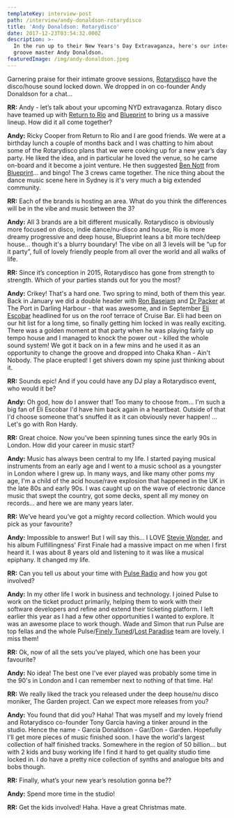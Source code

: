 ```yaml
---
templateKey: interview-post
path: /interview/andy-donaldson-rotarydisco
title: 'Andy Donaldson: Rotarydisco'
date: 2017-12-23T03:54:32.000Z
description: >-
  In the run up to their New Years's Day Extravaganza, here's our interview with
  groove master Andy Donaldson.
featuredImage: /img/andy-donaldson.jpeg
---
```

Garnering praise for their intimate groove sessions, [Rotarydisco](https://www.facebook.com/RotarydiscoSydney/) have the disco/house sound locked down. We dropped in on co-founder Andy Donaldson for a chat...

**RR:** Andy - let’s talk about your upcoming NYD extravaganza. Rotary disco have teamed up with [Return to Rio](https://www.facebook.com/ReturnToRio/) and [Blueprint](https://www.facebook.com/blueprintentsydney) to bring us a massive lineup. How did it all come together? 

**Andy:** Ricky Cooper from Return to Rio and I are good friends.  We were at a birthday lunch a couple of months back and I was chatting to him about some of the Rotarydisco plans that we were cooking up for a new year’s day party.  He liked the idea, and in particular he loved the venue, so he came on-board and it become a joint venture.  He then suggested [Ben Nott](https://www.facebook.com/djbennott/) from [Blueprint](https://www.facebook.com/blueprintentsydney)... and bingo!  The 3 crews came together.  The nice thing about the dance music scene here in Sydney is it's very much a big extended community. 

**RR:** Each of the brands is hosting an area. What do you think the differences will be in the vibe and music between the 3? 

**Andy:** All 3 brands are a bit different musically.  Rotarydisco is obviously more focused on disco, indie dance/nu-disco and house, Rio is more dreamy progressive and deep house,  Blueprint leans a bit more tech/deep house... though it's a blurry boundary!  The vibe on all 3 levels will be “up for it party”, full of lovely friendly people from all over the world and all walks of life.

**RR:** Since it’s conception in 2015, Rotarydisco has gone from strength to strength. Which of your parties stands out for you the most? 

**Andy:** Crikey!  That's a hard one.  Two spring to mind, both of them this year.  Back in January we did a double header with [Ron Basejam](https://www.facebook.com/RonBasejam/) and [Dr Packer](https://www.facebook.com/drpackeredits/) at The Port in Darling Harbour - that was awesome, and in September [Eli Escobar](https://www.facebook.com/DJEliEscobar/) headlined for us on the roof terrace of Cruise Bar.  Eli had been on our hit list for a long time, so finally getting him locked in was really exciting.  There was a golden moment at that party when he was playing fairly up tempo house and I managed to knock the power out - killed the whole sound system!  We got it back on in a few mins and he used it as an opportunity to change the groove and dropped into Chaka Khan - Ain't Nobody.  The place erupted!  I get shivers down my spine just thinking about it.

**RR:** Sounds epic! And if you could have any DJ play a Rotarydisco event, who would it be?  

**Andy:** Oh god, how do I answer that!  Too many to choose from... I'm such a big fan of Eli Escobar I'd have him back again in a heartbeat.  Outside of that I'd choose someone that's snuffed it as it can obviously never happen! ... Let's go with Ron Hardy. 

**RR:** Great choice. Now you’ve been spinning tunes since the early 90s in London. How did your career in music start? 

**Andy:** Music has always been central to my life.  I started paying musical instruments from an early age and I went to a music school as a youngster in London where I grew up.  In many ways, and like many other poms my age, I'm a child of the acid house/rave explosion that happened in the UK in the late 80s and early 90s.  I was caught up on the wave of electronic dance music that swept the country, got some decks, spent all my money on records... and here we are many years later.

**RR:** We’ve heard you’ve got a mighty record collection. Which would you pick as your favourite? 

**Andy:** Impossible to answer!  But I will say this... I LOVE [Stevie Wonder](https://www.facebook.com/StevieWonder/), and his album Fulfillingness' First Finale had a massive impact on me when I first heard it.  I was about 8 years old and listening to it was like a musical epiphany.  It changed my life.    

**RR:** Can you tell us about your time with [Pulse Radio](https://www.facebook.com/PulseGlobal/) and how you got involved? 

**Andy:** In my other life I work in business and technology.  I joined Pulse to work on the ticket product primarily, helping them to work with their software developers and refine and extend their ticketing platform.  I left earlier this year as I had a few other opportunities I wanted to explore. It was an awesome place to work though.  Wade and Simon that run Pulse are top fellas and the whole Pulse/[Finely Tuned](https://www.facebook.com/FinelyTunedAU/)/[Lost Paradise](https://www.facebook.com/LostParadiseAU/) team are lovely.  I miss them!

**RR:** Ok, now of all the sets you’ve played, which one has been your favourite? 

**Andy:** No idea! The best one I've ever played was probably some time in the 90's in London and I can remember next to nothing of that time. Ha!  

**RR:** We really liked the track you released under the deep house/nu disco moniker, The Garden project. Can we expect more releases from you? 

**Andy:** You found that did you?  Haha!  That was myself and my lovely friend and Rotarydisco co-founder Tony Garcia having a tinker around in the studio.  Hence the name - Garcia Donaldson - Gar/Don - Garden.  Hopefully I'll get more pieces of music finished soon.  I have the world's largest collection of half finished tracks.  Somewhere in the region of 50 billion... but with 2 kids and busy working life I find it hard to get quality studio time locked in.  I do have a pretty nice collection of synths and analogue bits and bobs though.

**RR:** Finally, what’s your new year’s resolution gonna be??

**Andy:** Spend more time in the studio!

**RR:** Get the kids involved! Haha. Have a great Christmas mate.
